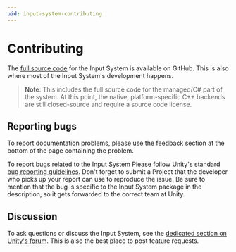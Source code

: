 ```yaml
---
uid: input-system-contributing
---
```

# Contributing

The [full source code](https://github.com/Unity-Technologies/InputSystem) for the Input System is available on GitHub. This is also where most of the Input System's development happens.

>__Note__: This includes the full source code for the managed/C# part of the system. At this point, the native, platform-specific C++ backends are still closed-source and require a source code license.

## Reporting bugs

To report documentation problems, please use the feedback section at the bottom of the page containing the problem.

To report bugs related to the Input System Please follow Unity's standard [bug reporting guidelines](https://unity3d.com/unity/qa/bug-reporting). Don't forget to submit a Project that the developer who picks up your report can use to reproduce the issue. Be sure to mention that the bug is specific to the Input System package in the description, so it gets forwarded to the correct team at Unity.

## Discussion

To ask questions or discuss the Input System, see the [dedicated section on Unity's forum](https://forum.unity.com/forums/new-input-system.103/). This is also the best place to post feature requests.
